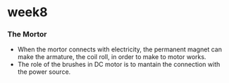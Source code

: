 # week8
### The Mortor
- When the mortor connects with electricity, the permanent magnet can make the armature, the coil roll, in order to make to motor works.
- The role of the brushes in DC motor is to mantain the connection with the power source.
